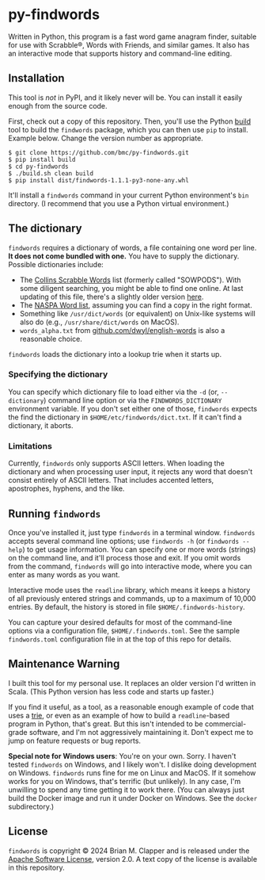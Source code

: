 # py-findwords

Written in Python, this program is a fast word game anagram finder, suitable
for use with Scrabble®, Words with Friends, and similar games. It also has an
interactive mode that supports history and command-line editing.

## Installation

This tool is _not_ in PyPI, and it likely never will be. You can install
it easily enough from the source code.

First, check out a copy of this repository. Then, you'll use the Python
[build](https://build.pypa.io/en/stable/index.html) tool to build the
`findwords` package, which you can then use `pip` to install. Example
below. Change the version number as appropriate.

```shell
$ git clone https://github.com/bmc/py-findwords.git
$ pip install build
$ cd py-findwords
$ ./build.sh clean build
$ pip install dist/findwords-1.1.1-py3-none-any.whl
```

It'll install a `findwords` command in your current Python environment's
`bin` directory. (I recommend that you use a Python virtual environment.)

## The dictionary

`findwords` requires a dictionary of words, a file containing one word
per line. **It does not come bundled with one.** You have to supply the
dictionary. Possible dictionaries include:

* The [Collins Scrabble Words](https://en.wikipedia.org/wiki/Collins_Scrabble_Words)
  list (formerly called "SOWPODS"). With some diligent searching, you might
  be able to find one online. At last updating of this file, there's a slightly
  older version [here](https://github.com/MReeveCO/sowpods).
* The [NASPA Word list](https://en.wikipedia.org/wiki/NASPA_Word_List),
  assuming you can find a copy in the right format.
* Something like `/usr/dict/words` (or equivalent) on Unix-like systems
  will also do (e.g., `/usr/share/dict/words` on MacOS).
* `words_alpha.txt` from
  [github.com/dwyl/english-words](https://github.com/dwyl/english-words) is
  also a reasonable choice.


`findwords` loads the dictionary into a lookup trie when it starts up.

### Specifying the dictionary

You can specify which dictionary file to load either via the `-d` (or,
`--dictionary`) command line option or via the `FINDWORDS_DICTIONARY`
environment variable. If you don't set either one of those, `findwords`
expects the find the dictionary in `$HOME/etc/findwords/dict.txt`. If it
can't find a dictionary, it aborts.

### Limitations

Currently, `findwords` only supports ASCII letters. When loading the
dictionary and when processing user input, it rejects any word that doesn't
consist entirely of ASCII letters. That includes accented letters, apostrophes,
hyphens, and the like.

## Running `findwords`

Once you've installed it, just type `findwords` in a terminal window.
`findwords` accepts several command line options; use `findwords -h` (or
`findwords --help`) to get usage information. You can specify one or more words
(strings) on the command line, and it'll process those and exit. If you omit
words from the command, `findwords` will go into interactive mode, where you
can enter as many words as you want.

Interactive mode uses the `readline` library, which means it keeps a history
of all previously entered strings and commands, up to a maximum of 10,000
entries. By default, the history is stored in file `$HOME/.findwords-history`.

You can capture your desired defaults for most of the command-line options
via a configuration file, `$HOME/.findwords.toml`. See the sample
`findwords.toml` configuration file in at the top of this repo for details.

## Maintenance Warning

I built this tool for my personal use. It replaces an older version I'd written
in Scala. (This Python version has less code and starts up faster.)

If you find it useful, as a tool, as a reasonable enough example of code
that uses a [trie](https://en.wikipedia.org/wiki/Trie), or even as an example
of how to build a `readline`-based program in Python, that's great. But this
isn't intended to be commercial-grade software, and I'm not aggressively
maintaining it. Don't expect me to jump on feature requests or bug reports.

**Special note for Windows users**: You're on your own. Sorry. I haven't
tested `findwords` on Windows, and I likely won't. I dislike doing development
on Windows. `findwords` runs fine for me on Linux and MacOS. If it somehow
works for you on Windows, that's terrific (but unlikely). In any case, I'm
unwilling to spend any time getting it to work there. (You can always just
build the Docker image and run it under Docker on Windows. See the `docker`
subdirectory.)

## License

`findwords` is copyright © 2024 Brian M. Clapper and is released under the
[Apache Software License](https://apache.org/licenses/LICENSE-2.0), version
2.0. A text copy of the license is available in this repository.
